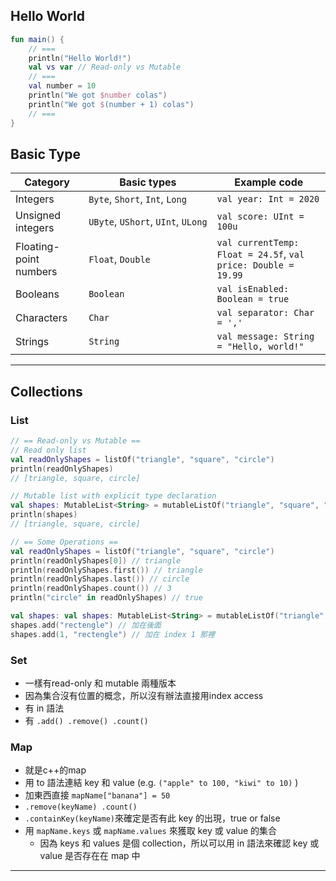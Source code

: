 ## Hello World
```kotlin
fun main() {
    // ===
    println("Hello World!")
    val vs var // Read-only vs Mutable
    // ===
    val number = 10
    println("We got $number colas")
    println("We got $(number + 1) colas")
    // ===
}
```
## Basic Type
| **Category**           | **Basic types**                    | **Example code**                                              |
| ---------------------- | ---------------------------------- | ------------------------------------------------------------- |
| Integers               | `Byte`, `Short`, `Int`, `Long`     | `val year: Int = 2020`                                        |
| Unsigned integers      | `UByte`, `UShort`, `UInt`, `ULong` | `val score: UInt = 100u`                                      |
| Floating-point numbers | `Float`, `Double`                  | `val currentTemp: Float = 24.5f`, `val price: Double = 19.99` |
| Booleans               | `Boolean`                          | `val isEnabled: Boolean = true`                               |
| Characters             | `Char`                             | `val separator: Char = ','`                                   |
| Strings                | `String`                           | `val message: String = "Hello, world!"`                       |

---
## Collections
### List
```Kotlin
// == Read-only vs Mutable ==
// Read only list
val readOnlyShapes = listOf("triangle", "square", "circle")
println(readOnlyShapes)
// [triangle, square, circle]

// Mutable list with explicit type declaration
val shapes: MutableList<String> = mutableListOf("triangle", "square", "circle")
println(shapes)
// [triangle, square, circle]

// == Some Operations ==
val readOnlyShapes = listOf("triangle", "square", "circle")
println(readOnlyShapes[0]) // triangle
println(readOnlyShapes.first()) // triangle
println(readOnlyShapes.last()) // circle
println(readOnlyShapes.count()) // 3
println("circle" in readOnlyShapes) // true

val shapes: val shapes: MutableList<String> = mutableListOf("triangle", "square", "circle")
shapes.add("rectengle") // 加在後面
shapes.add(1, "rectengle") // 加在 index 1 那裡
```
### Set
- 一樣有read-only 和 mutable 兩種版本
- 因為集合沒有位置的概念，所以沒有辦法直接用index access
- 有 in 語法
- 有 `.add() .remove() .count()`
### Map
- 就是c++的map
- 用 to 語法連結 key 和 value (e.g. `("apple" to 100, "kiwi" to 10)` )
- 加東西直接 `mapName["banana"] = 50`
- `.remove(keyName) .count()`
- `.containKey(keyName)`來確定是否有此 key 的出現，true or false
- 用 `mapName.keys` 或 `mapName.values` 來獲取 key 或 value 的集合
	- 因為 keys 和 values 是個 collection，所以可以用 in 語法來確認 key 或 value 是否存在在 map 中
---
